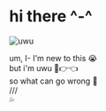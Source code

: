 # hi there ^-^

![uwu](https://raw.githubusercontent.com/shoushaTR/shoushaTR/main.header.png)  

um, I- I'm new to this 😭  
but i'm uwu 🥺👉👈  
so what can go wrong 🥰  
///  
💦  

